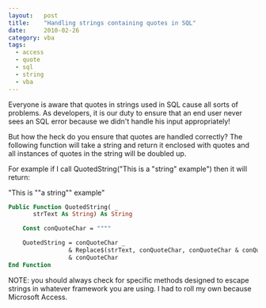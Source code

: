 ```yaml
---
layout:   post
title:    "Handling strings containing quotes in SQL"
date:     2010-02-26
category: vba
tags:
  - access
  - quote
  - sql
  - string
  - vba
---
```


Everyone is aware that quotes in strings used in SQL cause all sorts of
problems. As developers, it is our duty to ensure that an end user
never sees an SQL error because we didn't handle his input
appropriately!

But how the heck do you ensure that quotes are handled
correctly? The following function will take a string and return it
enclosed with quotes and all instances of quotes in the string will be
doubled up.

For example if I call QuotedString("This is a "string" example") then it
will return:

"This is ""a string"" example"

```vb
Public Function QuotedString( _
       strText As String) As String

    Const conQuoteChar = """"

    QuotedString = conQuoteChar _
                 & Replace$(strText, conQuoteChar, conQuoteChar & conQuoteChar) _
                 & conQuoteChar
End Function
```

NOTE: you should always check for specific methods designed to escape
strings in whatever framework you are using. I had to roll my own
because Microsoft Access.
